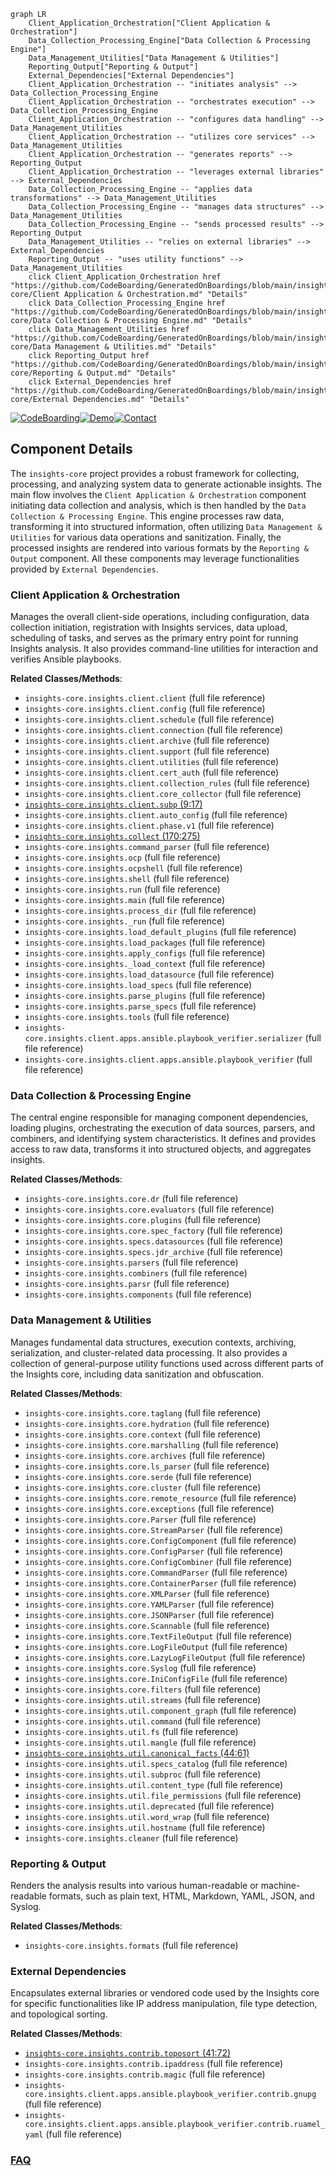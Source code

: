 ```mermaid
graph LR
    Client_Application_Orchestration["Client Application & Orchestration"]
    Data_Collection_Processing_Engine["Data Collection & Processing Engine"]
    Data_Management_Utilities["Data Management & Utilities"]
    Reporting_Output["Reporting & Output"]
    External_Dependencies["External Dependencies"]
    Client_Application_Orchestration -- "initiates analysis" --> Data_Collection_Processing_Engine
    Client_Application_Orchestration -- "orchestrates execution" --> Data_Collection_Processing_Engine
    Client_Application_Orchestration -- "configures data handling" --> Data_Management_Utilities
    Client_Application_Orchestration -- "utilizes core services" --> Data_Management_Utilities
    Client_Application_Orchestration -- "generates reports" --> Reporting_Output
    Client_Application_Orchestration -- "leverages external libraries" --> External_Dependencies
    Data_Collection_Processing_Engine -- "applies data transformations" --> Data_Management_Utilities
    Data_Collection_Processing_Engine -- "manages data structures" --> Data_Management_Utilities
    Data_Collection_Processing_Engine -- "sends processed results" --> Reporting_Output
    Data_Management_Utilities -- "relies on external libraries" --> External_Dependencies
    Reporting_Output -- "uses utility functions" --> Data_Management_Utilities
    click Client_Application_Orchestration href "https://github.com/CodeBoarding/GeneratedOnBoardings/blob/main/insights-core/Client Application & Orchestration.md" "Details"
    click Data_Collection_Processing_Engine href "https://github.com/CodeBoarding/GeneratedOnBoardings/blob/main/insights-core/Data Collection & Processing Engine.md" "Details"
    click Data_Management_Utilities href "https://github.com/CodeBoarding/GeneratedOnBoardings/blob/main/insights-core/Data Management & Utilities.md" "Details"
    click Reporting_Output href "https://github.com/CodeBoarding/GeneratedOnBoardings/blob/main/insights-core/Reporting & Output.md" "Details"
    click External_Dependencies href "https://github.com/CodeBoarding/GeneratedOnBoardings/blob/main/insights-core/External Dependencies.md" "Details"
```
[![CodeBoarding](https://img.shields.io/badge/Generated%20by-CodeBoarding-9cf?style=flat-square)](https://github.com/CodeBoarding/GeneratedOnBoardings)[![Demo](https://img.shields.io/badge/Try%20our-Demo-blue?style=flat-square)](https://www.codeboarding.org/demo)[![Contact](https://img.shields.io/badge/Contact%20us%20-%20contact@codeboarding.org-lightgrey?style=flat-square)](mailto:contact@codeboarding.org)

## Component Details

The `insights-core` project provides a robust framework for collecting, processing, and analyzing system data to generate actionable insights. The main flow involves the `Client Application & Orchestration` component initiating data collection and analysis, which is then handled by the `Data Collection & Processing Engine`. This engine processes raw data, transforming it into structured information, often utilizing `Data Management & Utilities` for various data operations and sanitization. Finally, the processed insights are rendered into various formats by the `Reporting & Output` component. All these components may leverage functionalities provided by `External Dependencies`.

### Client Application & Orchestration
Manages the overall client-side operations, including configuration, data collection initiation, registration with Insights services, data upload, scheduling of tasks, and serves as the primary entry point for running Insights analysis. It also provides command-line utilities for interaction and verifies Ansible playbooks.


**Related Classes/Methods**:

- `insights-core.insights.client.client` (full file reference)
- `insights-core.insights.client.config` (full file reference)
- `insights-core.insights.client.schedule` (full file reference)
- `insights-core.insights.client.connection` (full file reference)
- `insights-core.insights.client.archive` (full file reference)
- `insights-core.insights.client.support` (full file reference)
- `insights-core.insights.client.utilities` (full file reference)
- `insights-core.insights.client.cert_auth` (full file reference)
- `insights-core.insights.client.collection_rules` (full file reference)
- `insights-core.insights.client.core_collector` (full file reference)
- <a href="https://github.com/RedHatInsights/insights-core/blob/master/insights/client/subp.py#L9-L17" target="_blank" rel="noopener noreferrer">`insights-core.insights.client.subp` (9:17)</a>
- `insights-core.insights.client.auto_config` (full file reference)
- `insights-core.insights.client.phase.v1` (full file reference)
- <a href="https://github.com/RedHatInsights/insights-core/blob/master/insights/collect.py#L170-L275" target="_blank" rel="noopener noreferrer">`insights-core.insights.collect` (170:275)</a>
- `insights-core.insights.command_parser` (full file reference)
- `insights-core.insights.ocp` (full file reference)
- `insights-core.insights.ocpshell` (full file reference)
- `insights-core.insights.shell` (full file reference)
- `insights-core.insights.run` (full file reference)
- `insights-core.insights.main` (full file reference)
- `insights-core.insights.process_dir` (full file reference)
- `insights-core.insights._run` (full file reference)
- `insights-core.insights.load_default_plugins` (full file reference)
- `insights-core.insights.load_packages` (full file reference)
- `insights-core.insights.apply_configs` (full file reference)
- `insights-core.insights._load_context` (full file reference)
- `insights-core.insights.load_datasource` (full file reference)
- `insights-core.insights.load_specs` (full file reference)
- `insights-core.insights.parse_plugins` (full file reference)
- `insights-core.insights.parse_specs` (full file reference)
- `insights-core.insights.tools` (full file reference)
- `insights-core.insights.client.apps.ansible.playbook_verifier.serializer` (full file reference)
- `insights-core.insights.client.apps.ansible.playbook_verifier` (full file reference)


### Data Collection & Processing Engine
The central engine responsible for managing component dependencies, loading plugins, orchestrating the execution of data sources, parsers, and combiners, and identifying system characteristics. It defines and provides access to raw data, transforms it into structured objects, and aggregates insights.


**Related Classes/Methods**:

- `insights-core.insights.core.dr` (full file reference)
- `insights-core.insights.core.evaluators` (full file reference)
- `insights-core.insights.core.plugins` (full file reference)
- `insights-core.insights.core.spec_factory` (full file reference)
- `insights-core.insights.specs.datasources` (full file reference)
- `insights-core.insights.specs.jdr_archive` (full file reference)
- `insights-core.insights.parsers` (full file reference)
- `insights-core.insights.combiners` (full file reference)
- `insights-core.insights.parsr` (full file reference)
- `insights-core.insights.components` (full file reference)


### Data Management & Utilities
Manages fundamental data structures, execution contexts, archiving, serialization, and cluster-related data processing. It also provides a collection of general-purpose utility functions used across different parts of the Insights core, including data sanitization and obfuscation.


**Related Classes/Methods**:

- `insights-core.insights.core.taglang` (full file reference)
- `insights-core.insights.core.hydration` (full file reference)
- `insights-core.insights.core.context` (full file reference)
- `insights-core.insights.core.marshalling` (full file reference)
- `insights-core.insights.core.archives` (full file reference)
- `insights-core.insights.core.ls_parser` (full file reference)
- `insights-core.insights.core.serde` (full file reference)
- `insights-core.insights.core.cluster` (full file reference)
- `insights-core.insights.core.remote_resource` (full file reference)
- `insights-core.insights.core.exceptions` (full file reference)
- `insights-core.insights.core.Parser` (full file reference)
- `insights-core.insights.core.StreamParser` (full file reference)
- `insights-core.insights.core.ConfigComponent` (full file reference)
- `insights-core.insights.core.ConfigParser` (full file reference)
- `insights-core.insights.core.ConfigCombiner` (full file reference)
- `insights-core.insights.core.CommandParser` (full file reference)
- `insights-core.insights.core.ContainerParser` (full file reference)
- `insights-core.insights.core.XMLParser` (full file reference)
- `insights-core.insights.core.YAMLParser` (full file reference)
- `insights-core.insights.core.JSONParser` (full file reference)
- `insights-core.insights.core.Scannable` (full file reference)
- `insights-core.insights.core.TextFileOutput` (full file reference)
- `insights-core.insights.core.LogFileOutput` (full file reference)
- `insights-core.insights.core.LazyLogFileOutput` (full file reference)
- `insights-core.insights.core.Syslog` (full file reference)
- `insights-core.insights.core.IniConfigFile` (full file reference)
- `insights-core.insights.core.filters` (full file reference)
- `insights-core.insights.util.streams` (full file reference)
- `insights-core.insights.util.component_graph` (full file reference)
- `insights-core.insights.util.command` (full file reference)
- `insights-core.insights.util.fs` (full file reference)
- `insights-core.insights.util.mangle` (full file reference)
- <a href="https://github.com/RedHatInsights/insights-core/blob/master/insights/util/canonical_facts.py#L44-L61" target="_blank" rel="noopener noreferrer">`insights-core.insights.util.canonical_facts` (44:61)</a>
- `insights-core.insights.util.specs_catalog` (full file reference)
- `insights-core.insights.util.subproc` (full file reference)
- `insights-core.insights.util.content_type` (full file reference)
- `insights-core.insights.util.file_permissions` (full file reference)
- `insights-core.insights.util.deprecated` (full file reference)
- `insights-core.insights.util.word_wrap` (full file reference)
- `insights-core.insights.util.hostname` (full file reference)
- `insights-core.insights.cleaner` (full file reference)


### Reporting & Output
Renders the analysis results into various human-readable or machine-readable formats, such as plain text, HTML, Markdown, YAML, JSON, and Syslog.


**Related Classes/Methods**:

- `insights-core.insights.formats` (full file reference)


### External Dependencies
Encapsulates external libraries or vendored code used by the Insights core for specific functionalities like IP address manipulation, file type detection, and topological sorting.


**Related Classes/Methods**:

- <a href="https://github.com/RedHatInsights/insights-core/blob/master/insights/contrib/toposort.py#L41-L72" target="_blank" rel="noopener noreferrer">`insights-core.insights.contrib.toposort` (41:72)</a>
- `insights-core.insights.contrib.ipaddress` (full file reference)
- `insights-core.insights.contrib.magic` (full file reference)
- `insights-core.insights.client.apps.ansible.playbook_verifier.contrib.gnupg` (full file reference)
- `insights-core.insights.client.apps.ansible.playbook_verifier.contrib.ruamel_yaml` (full file reference)




### [FAQ](https://github.com/CodeBoarding/GeneratedOnBoardings/tree/main?tab=readme-ov-file#faq)